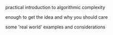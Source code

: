 practical introduction to algorithmic complexity

enough to get the idea and why you should care

some 'real world' examples and considerations